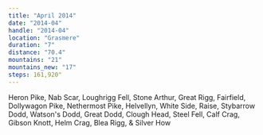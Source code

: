 ```yaml
---
title: "April 2014"
date: "2014-04"
handle: "2014-04"
location: "Grasmere"
duration: "7"
distance: "70.4"
mountains: "21"
mountains_new: "17"
steps: 161,920"
---
```


Heron Pike, Nab Scar, Loughrigg Fell, Stone Arthur, Great Rigg, Fairfield, Dollywagon Pike, Nethermost Pike, Helvellyn, White Side, Raise, Stybarrow Dodd, Watson's Dodd, Great Dodd, Clough Head, Steel Fell, Calf Crag, Gibson Knott, Helm Crag, Blea Rigg, & Silver How
